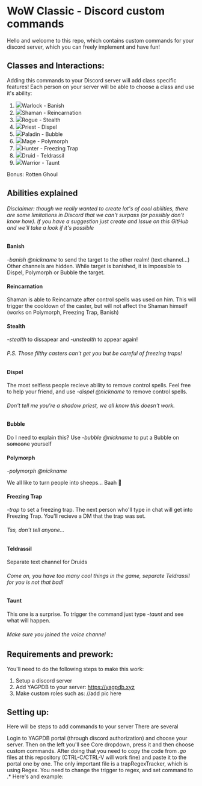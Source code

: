 # WoW Classic - Discord custom commands
Hello and welcome to this repo, which contains custom commands for your discord server, which you can freely implement and have fun!

## Classes and Interactions:
Adding this commands to your Discord server will add class specific features! Each person on your server will be able to choose a class and use it's ability:

1. ![](https://vignette.wikia.nocookie.net/wowwiki/images/9/94/Warlock_Icon.gif/revision/latest?cb=20070911030126)Warlock - Banish
2. ![](https://vignette.wikia.nocookie.net/wowwiki/images/9/98/Shaman_Icon.gif/revision/latest?cb=20070911030053)Shaman - Reincarnation 
3. ![](https://vignette.wikia.nocookie.net/wowwiki/images/3/38/Rogue_Icon.gif/revision/latest?cb=20070911030015)Rogue - Stealth
4. ![](https://vignette.wikia.nocookie.net/wowwiki/images/1/17/Priest_Icon.gif/revision/latest?cb=20070911025947)Priest - Dispel
5. ![](https://vignette.wikia.nocookie.net/wowwiki/images/a/a5/Paladin_Icon.gif/revision/latest?cb=20070911025906)Paladin - Bubble
6. ![](https://vignette.wikia.nocookie.net/wowwiki/images/0/07/Mage_Icon.gif/revision/latest?cb=20070911025832)Mage - Polymorph
7. ![](https://vignette.wikia.nocookie.net/wowwiki/images/b/b6/Hunter_Icon.gif/revision/latest?cb=20070911025740)Hunter - Freezing Trap
8. ![](https://vignette.wikia.nocookie.net/wowwiki/images/6/6b/Druid_Icon.gif/revision/latest?cb=20070911025603)Druid - Teldrassil
9. ![](https://vignette.wikia.nocookie.net/wowwiki/images/b/bc/Warrior_Icon.gif/revision/latest?cb=20070911030206)Warrior - Taunt

Bonus: Rotten Ghoul

## Abilities explained
###### Disclaimer: though we really wanted to create lot's of cool abilities, there are some limitations in Discord that we can't surpass (or possibly don't know how). If you have a suggestion just create and Issue on this GitHub and we'll take a look if it's possible
#### Banish
*-banish @nickname* to send the target to the other realm! (text channel...) Other channels are hidden. While target is banished, it is impossible to Dispel, Polymorph or Bubble the target.
#### Reincarnation
Shaman is able to Reincarnate after control spells was used on him. This will trigger the cooldown of the caster, but will not affect the Shaman himself (works on Polymorph, Freezing Trap, Banish)
#### Stealth
*-stealth* to dissapear and *-unstealth* to appear again! 
###### P.S. Those filthy casters can't get you but be careful of freezing traps!
#### Dispel
The most selfless people recieve ability to remove control spells. Feel free to help your friend, and use *-dispel @nickname* to remove control spells.
###### Don't tell me you're a shadow priest, we all know this doesn't work.
#### Bubble
Do I need to explain this? Use *-bubble @nickname* to put a Bubble on ~~someone~~ yourself
#### Polymorph
*-polymorph @nickname*

We all like to turn people into sheeps... Baah :sheep:
#### Freezing Trap
*-trap* to set a freezing trap. 
The next person who'll type in chat will get into Freezing Trap. You'll recieve a DM that the trap was set. 
###### Tss, don't tell anyone...
#### Teldrassil
Separate text channel for Druids
###### Come on, you have too many cool things in the game, separate Teldrassil for you is not that bad!
#### Taunt
This one is a surprise. To trigger the command just type *-taunt* and see what will happen.
###### Make sure you joined the voice channel

## Requirements and prework:
You'll need to do the following steps to make this work:
1. Setup a discord server
2. Add YAGPDB to your server: https://yagpdb.xyz
3. Make custom roles such as:
//add pic here

## Setting up:
Here will be steps to add commands to your server
There are several 

Login to YAGPDB portal (through discord authorization) and choose your server. Then on the left you'll see Core dropdown, press it and then choose custom commands. After doing that you need to copy the code from *.go* files at this repository (CTRL-C/CTRL-V will work fine) and paste it to the portal one by one. 
The only important file is a trapRegexTracker, which is using Regex. You need to change the trigger to regex, and set command to .*
Here's and example:
